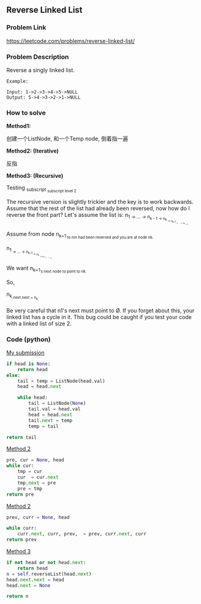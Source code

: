 ## Reverse Linked List

### Problem Link
https://leetcode.com/problems/reverse-linked-list/

### Problem Description 

Reverse a singly linked list.

```
Example:

Input: 1->2->3->4->5->NULL
Output: 5->4->3->2->1->NULL
```

### How to solve 

**Method1:** 

创建一个ListNode, 和一个Temp node, 倒着指一遍


**Method2: (Iterative)** 

反指

**Method3: (Recursive)** 

Testing <sub>subscript <sub>subscript level 2</sub></sub>

The recursive version is slightly trickier and the key is to work backwards. Assume that the rest of the list had already been reversed, now how do I reverse the front part? Let's assume the list is: n<sub>1 → … → n<sub>k - 1 → n<sub>k<sub> → n<sub>k+1<sub> → … → n<sub>m<sub> → Ø

Assume from node n<sub>k+1<sub> to nm had been reversed and you are at node nk.

n<sub>1<sub> → … → n<sub>k-1<sub> → n<sub>k<sub> → n<sub>k+1<sub> ← … ← n<sub>m<sub>

We want n<sub>k+1<sub>’s next node to point to nk.

So,

n<sub>k<sub>.next.next = n<sub>k<sub>;

Be very careful that n1's next must point to Ø. If you forget about this, your linked list has a cycle in it. This bug could be caught if you test your code with a linked list of size 2.



### Code (python)

[My submission](https://github.com/yanray/leetcode/blob/master/problems/0206_Reverse_Linked_List/0206_Reverse_Linked_List1.py)

```python
if head is None:
    return head
else: 
    tail = temp = ListNode(head.val)
    head = head.next

    while head:
        tail = ListNode(None)
        tail.val = head.val
        head = head.next
        tail.next = temp
        temp = tail

return tail
```


[Method 2](https://github.com/yanray/leetcode/blob/master/problems/0206_Reverse_Linked_List/0206_Reverse_Linked_List2.py)

```python
pre, cur = None, head
while cur: 
    tmp = cur
    cur  = cur.next
    tmp.next = pre
    pre = tmp
return pre
```


[Method 2](https://github.com/yanray/leetcode/blob/master/problems/0206_Reverse_Linked_List/0206_Reverse_Linked_List3.py)

```python
prev, curr = None, head

while curr:
    curr.next, curr, prev,  = prev, curr.next, curr
return prev
```


[Method 3](https://github.com/yanray/leetcode/blob/master/problems/0206_Reverse_Linked_List/0206_Reverse_Linked_List4.py)

```python
if not head or not head.next:
    return head
n = self.reverseList(head.next)
head.next.next = head
head.next = None

return n
```